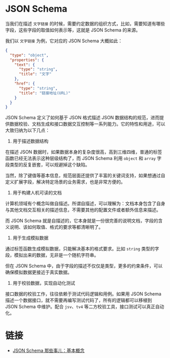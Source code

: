 # JSON Schema

当我们在描述 `文字链接` 的时候，需要约定数据的组织方式，比如，需要知道有哪些字段，这些字段的取值如何表示等，这就是 JSON Schema 的来源。

我们以 `文字链接` 为例，它对应的 JSON Schema 大概如此：

```json
{
  "type": "object",
  "properties": {
    "text": {
      "type": "string",
      "title": "文字"
    },
    "href": {
      "type": "string",
      "title": "链接地址(URL)"
    }
  }
}
```

JSON Schema 定义了如何基于 JSON 格式描述 JSON 数据结构的规范，进而提供数据校验、文档生成和接口数据交互控制等一系列能力。它的特性和用途，可以大致归纳为以下几点：

1. 用于描述数据结构

在描述 JSON 数据时，如果数据本身的复杂度很高，高到三维四维，普通的标签函数已经无法表示这种层级结构了，而 JSON Schema 利用 `object` 和 `array` 字段类型的反复嵌套，可以规避掉这个缺陷。

当然，除了键值等基本信息，规范层面还提供了丰富的关键词支持，如果想通过自定义扩展字段，解决特定场景的业务需求，也是非常方便的。

1. 用于构建人机可读的文档

计算机领域有个概念叫做自描述。所谓自描述，可以理解为：文档本身包含了自身与其他文档交互相关的描述信息，不需要其他的配置文件或者额外信息来描述。

而 JSON Schema 就是自描述的，它本身就是一份很完善的说明文档，字段的含义说明、该如何取值、格式的要求等都清晰明了。

1. 用于生成模拟数据

通过标签函数生成模拟数据，只能解决基本的格式要求。比如 `string` 类型的字段，模拟出来的数据，无非是一个随机字符串。

但在 JSON Schema 中，由于字段的描述不仅仅是类型，更多的约束条件，可以确保模拟数据更接近于真实数据。

1. 用于校验数据，实现自动化测试

接口数据的校验工作，往往依赖于测试代码逻辑和用例。如果用 JSON Schema 描述一个数据接口，就不需要再编写测试代码了，所有的逻辑都可以移植到 JSON Schema 中维护。配合 `jsv`、`tv4` 等二方校验工具，接口测试可以真正自动化。

# 链接

- [JSON Schema 那些事儿：基本概念 ](http://taobaofed.org/blog/2016/01/25/jsonschema/)
